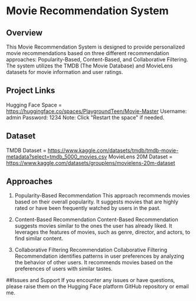 # Movie Recommendation System

## Overview

This Movie Recommendation System is designed to provide personalized movie recommendations based on three different recommendation approaches: Popularity-Based, Content-Based, and Collaborative Filtering. The system utilizes the TMDB (The Movie Database) and MovieLens datasets for movie information and user ratings.

## Project Links

Hugging Face Space = https://huggingface.co/spaces/PlaygroundTeen/Movie-Master
Username: admin
Password: 1234
Note: Click "Restart the space" if needed.

## Dataset
TMDB Dataset = https://www.kaggle.com/datasets/tmdb/tmdb-movie-metadata?select=tmdb_5000_movies.csv
MovieLens 20M Dataset = https://www.kaggle.com/datasets/grouplens/movielens-20m-dataset

## Approaches
1. Popularity-Based Recommendation
This approach recommends movies based on their overall popularity. It suggests movies that are highly rated or have been frequently watched by users in the past.

2. Content-Based Recommendation
Content-Based Recommendation suggests movies similar to the ones the user has already liked. It leverages the features of movies, such as genre, director, and actors, to find similar content.

3. Collaborative Filtering Recommendation
Collaborative Filtering Recommendation identifies patterns in user preferences by analyzing the behavior of other users. It recommends movies based on the preferences of users with similar tastes.

##Issues and Support
If you encounter any issues or have questions, please raise them on the Hugging Face platform GitHub repository or email me.
